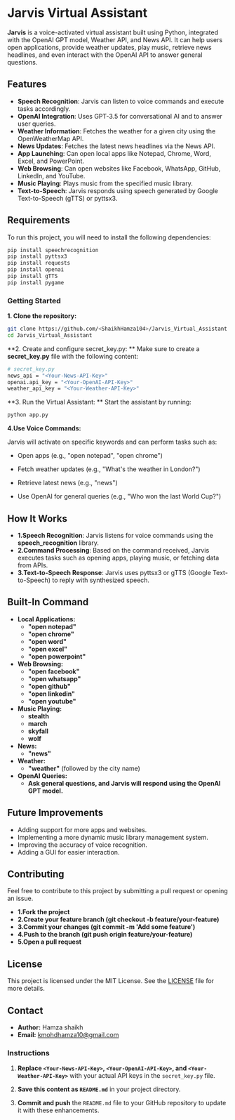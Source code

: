 # Jarvis Virtual Assistant

**Jarvis** is a voice-activated virtual assistant built using Python, integrated with the OpenAI GPT model, Weather API, and News API. It can help users open applications, provide weather updates, play music, retrieve news headlines, and even interact with the OpenAI API to answer general questions.

## Features

- **Speech Recognition**: Jarvis can listen to voice commands and execute tasks accordingly.
- **OpenAI Integration**: Uses GPT-3.5 for conversational AI and to answer user queries.
- **Weather Information**: Fetches the weather for a given city using the OpenWeatherMap API.
- **News Updates**: Fetches the latest news headlines via the News API.
- **App Launching**: Can open local apps like Notepad, Chrome, Word, Excel, and PowerPoint.
- **Web Browsing**: Can open websites like Facebook, WhatsApp, GitHub, LinkedIn, and YouTube.
- **Music Playing**: Plays music from the specified music library.
- **Text-to-Speech**: Jarvis responds using speech generated by Google Text-to-Speech (gTTS) or pyttsx3.

## Requirements

To run this project, you will need to install the following dependencies:

```bash
pip install speechrecognition
pip install pyttsx3
pip install requests
pip install openai
pip install gTTS
pip install pygame
```

### Getting Started

**1. Clone the repository:**
```bash
git clone https://github.com/<ShaikhHamza104>/Jarvis_Virtual_Assistant.git
cd Jarvis_Virtual_Assistant
```

**2. Create and configure secret_key.py:
**
Make sure to create a **secret_key.py** file with the following content:

```bash
# secret_key.py
news_api = "<Your-News-API-Key>"
openai.api_key = "<Your-OpenAI-API-Key>"
weather_api_key = "<Your-Weather-API-Key>"
```

**3. Run the Virtual Assistant:
**
Start the assistant by running:
```bash
python app.py
```

**4.Use Voice Commands:**

Jarvis will activate on specific keywords and can perform tasks such as:

- Open apps (e.g., "open notepad", "open chrome")

- Fetch weather updates (e.g., "What's the weather in London?")

- Retrieve latest news (e.g., "news")

- Use OpenAI for general queries (e.g., "Who won the last World Cup?")

## How It Works

- **1.Speech Recognition**: Jarvis listens for voice commands using the 
**speech_recognition** library.
- **2.Command Processing**: Based on the command received, Jarvis executes tasks such as opening apps, playing music, or fetching data from APIs.
- **3.Text-to-Speech Response**: Jarvis uses pyttsx3 or gTTS (Google Text-to-Speech) to reply with synthesized speech.

## Built-In Command

- **Local Applications:**
  - **"open notepad"**
  - **"open chrome"**
  - **"open word"**
  - **"open excel"**
  - **"open powerpoint"**
- **Web Browsing:**
  - **"open facebook"**
  - **"open whatsapp"**
  - **"open github"**
  - **"open linkedin"**
  - **"open youtube"**
- **Music Playing:**
  - **stealth** 
  - **march** 
  - **skyfall** 
  - **wolf** 
- **News:**
  - **"news"**
- **Weather:**
  - **"weather"** (followed by the city name)
- **OpenAI Queries:**
  - **Ask general questions, and Jarvis will respond using the OpenAI GPT model.**

## Future Improvements

- Adding support for more apps and websites.
- Implementing a more dynamic music library management system.
- Improving the accuracy of voice recognition.
- Adding a GUI for easier interaction.


## Contributing
Feel free to contribute to this project by submitting a pull request or opening an issue.
- **1.Fork the project**
- **2.Create your feature branch (git checkout -b feature/your-feature)**
- **3.Commit your changes (git commit -m 'Add some feature')**
- **4.Push to the branch (git push origin feature/your-feature)**
- **5.Open a pull request**


## License

This project is licensed under the MIT License. See the [LICENSE](LICENSE) file for more details.

## Contact
- **Author:** Hamza shaikh 
- **Email:**  kmohdhamza10@gmail.com

### Instructions

1. **Replace `<Your-News-API-Key>`, `<Your-OpenAI-API-Key>`, and `<Your-Weather-API-Key>`** with your actual API keys in the `secret_key.py` file.
   
2. **Save this content as `README.md`** in your project directory.

3. **Commit and push** the `README.md` file to your GitHub repository to update it with these enhancements.
